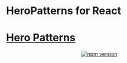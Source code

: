 # HeroPatterns for React

<h1><a href="http://www.heropatterns.com/">Hero Patterns</a></h1>

<p align="center">
  <a href="https://www.npmjs.com/package/heropatterns-react">
    <img alt="npm version" src="https://img.shields.io/npm/v/heropatterns-react.svg?style=flat-square"></a>
</p>
